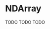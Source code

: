 # NDArray

[//]: # (TODO)
<web-summary>TODO</web-summary>
<card-summary>TODO</card-summary>
<link-summary>TODO</link-summary>